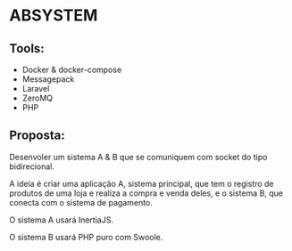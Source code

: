 # ABSYSTEM

## Tools:

- Docker & docker-compose
- Messagepack
- Laravel
- ZeroMQ
- PHP

## Proposta:

Desenvoler um sistema A & B que se comuniquem com socket do tipo bidirecional.

A ideia é criar uma aplicação A, sistema principal, que tem o registro de produtos de uma loja e realiza a compra e venda deles, e o sistema B, que conecta com o sistema de pagamento.

O sistema A usará InertiaJS.

O sistema B usará PHP puro com Swoole.

